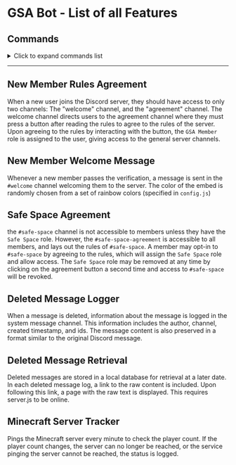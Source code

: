 # GSA Bot - List of all Features

## Commands

<details>
<summary>Click to expand commands list</summary>

### /color

**`set [hex]` subcommand**

Sets the users role color to the specified hex
- Hex must be in the form #XXXXXX, using only characters [0-9, a-f]
    - the # is optional
    - characters may be uppercase or lowercase
- If the user does not have a color role, a new one is created and positioned so that it displays as the user color
- Color roles are named in the format "`name`'s Color", where name is the users server nickname if one exists, global display name otherwise if one exists, or username if the user has neither a server nickname or display name.
    - Whenever a user runs /color set, the name of their color role is updated to use their most current nickname

**`view` subcommand**

Displays the user's current role color and hex, if one exists. If the user does not have a role color, they will be prompted to set it with /color set. 

**`remove` subcommand**

Removes and deletes the user's current role color, if one exists. If the user does not have a role color, they will be prompted to set it with /color set. A new color can be set at any time with /color set.

### /repair
Creates and repairs important server resources

**`roles` subcommand**
- creates and repairs server roles
- role data specified in config
- Roles included:       
    > `GSA President`, `GSA Technology Manager`, `GSA Vice President`, `GSA Treasurer`, `GSA Secretary`, `Eboard`, `GSA Member`, `She/Her`, `She/They`, `She/He`, `She/He/They`, `She/They/He`, `He/Him`, `He/They`, `He/She`, `He/She/They`, `He/They/She`, `They/Them`, `They/She`, `They/He`, `They/She/He`, `They/He/She`, `Any Pronouns`, `Neopronouns`, `Straight`, `Questioning`, `Queer`, `Lesbian`, `Gay`, `Bisexual`, `Pansexual`, `Asexual`, `Aromantic`, `Year 1`, `Year 2`, `Year 3`, `Year 4+`, `Alumni`, `Graduate Student`, `Announcements`, `Safe Space`, `Politics`, `Minecraft` 

### /send
Sends embed-formatted informational/functional server messages

**`agreement [channel]` subcommand**
- Sends the server agreement messages in the specified channel

**`roles [channel]` subcommand**
- Sends the user role messages in the specified channel

**`rules [channel]` subcommand**
- Sends the rules message in the specified channel

**`welcome [channel]` subcommand**
- Sends the initial server welcome message in the specified channel

**`politics [channel]` subcommand**
- Sends the politics rules/agreement messages in the specified channel

**`safe_space [channel]` subcommand**
- Sends the safe space rules/agreement messages in the specified channel

**`vc [channel]` subcommand**
- Sends the vc instruction information in the specified channel

</details>

---

## New Member Rules Agreement
When a new user joins the Discord server, they should have access to only two channels: The "welcome" channel, and the "agreement" channel. The welcome channel directs users to the agreement channel where they must press a button after reading the rules to agree to the rules of the server. Upon agreeing to the rules by interacting with the button, the `GSA Member` role is assigned to the user, giving access to the general server channels.

## New Member Welcome Message
Whenever a new member passes the verification, a message is sent in the `#welcome` channel welcoming them to the server. The color of the embed is randomly chosen from a set of rainbow colors (specified in `config.js`)

## Safe Space Agreement
the `#safe-space` channel is not accessible to members unless they have the `Safe Space` role. However, the `#safe-space-agreement` is accessible to all members, and lays out the rules of `#safe-space`. A member may opt-in to `#safe-space` by agreeing to the rules, which will assign the `Safe Space` role and allow access. The `Safe Space` role may be removed at any time by clicking on the agreement button a second time and access to `#safe-space` will be revoked.
## Deleted Message Logger
When a message is deleted, information about the message is logged in the system message channel. This information includes the author, channel, created timestamp, and ids. The message content is also preserved in a format similar to the original Discord message. 

## Deleted Message Retrieval
Deleted messages are stored in a local database for retrieval at a later date. In each deleted message log, a link to the raw content is included. Upon following this link, a page with the raw text is displayed. This requires server.js to be online.

## Minecraft Server Tracker
Pings the Minecraft server every minute to check the player count. If the player count changes, the server can no longer be reached, or the service pinging the server cannot be reached, the status is logged.
